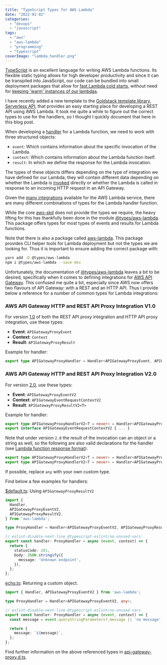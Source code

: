 ```yaml
---
title: "TypeScript Types for AWS Lambda"
date: "2022-01-02"
categories: 
  - "devops"
  - "javascript"
tags: 
  - "aws"
  - "aws-lambda"
  - "programming"
  - "typescript"
coverImage: "lambda_handler.png"
---
```


[TypeScript](https://www.typescriptlang.org/) is an excellent language for writing AWS Lambda functions. Its flexible static typing allows for high developer productivity and since it can be transpiled into JavaScript, our code can be bundled into small deployment packages that allow for [fast Lambda cold starts](https://mikhail.io/serverless/coldstarts/aws/languages/), without need for [keeping 'warm' instances of our lambdas](https://dev.to/shivangchauhan7/how-to-prevent-lambda-cold-starts-using-serverless-framework-m44).

I have recently added a new template to the [Goldstack template library](https://goldstack.party/), [Serverless API](https://goldstack.party/templates/lambda-api), that provides an easy starting place for developing a REST API using AWS Lambda. It took me quite a while to figure out the correct types to use for the handlers, so I thought I quickly document that here in this blog post.

When developing a [handler](https://dev.to/paulswail/async-initialisation-of-a-lambda-handler-2bc) for a Lambda function, we need to work with three structured objects:

- `event`: Which contains information about the specific invocation of the Lambda.
- `context`: Which contains information about the Lambda function itself.
- `result`: In which we define the response for the Lambda invocation.

The types of these objects differs depending on the type of integration we have defined for our Lambda; they will contain different data depending on whether the Lambda is [invoked](https://docs.aws.amazon.com/AWSJavaScriptSDK/latest/AWS/Lambda.html#invoke-property) directly or whether the Lambda is called in response to an incoming HTTP request in an API Gateway.

Given the [many integrations](https://docs.aws.amazon.com/lambda/latest/dg/lambda-services.html) available for the AWS Lambda service, there are many different combinations of types for the Lambda handler function.

While the core [aws-skd](https://aws.amazon.com/sdk-for-javascript/) does not provide the types we require, the heavy lifting for this has thankfully been done in the module [@types/aws-lambda](https://www.npmjs.com/package/@types/aws-lambda). This package offers types for most types of events and results for Lambda functions.

Note that there is also a package called [aws-lambda](https://www.npmjs.com/package/aws-lambda). This package provides CLI helper tools for Lambda deployment but not the types we are looking for. Thus it is important to ensure adding the correct package with:

```sh
yarn add -D @types/aws-lambda
npm i @types/aws-lambda --save-dev
```

Unfortunately, the documentation of [@types/aws-lambda](https://github.com/DefinitelyTyped/DefinitelyTyped/tree/master/types/aws-lambda) leaves a bit to be desired, specifically when it comes to defining integrations for [AWS API Gateway](https://aws.amazon.com/api-gateway/). This confused me quite a bit, especially since AWS now offers two flavours of API Gateway: with a REST and an HTTP API. Thus I provide below a reference for a number of common types for Lambda integrations:

### AWS API Gateway HTTP and REST API Proxy Integration V1.0

For version [1.0](https://docs.aws.amazon.com/apigateway/latest/developerguide/http-api-develop-integrations-lambda.html) of both the REST API proxy integration and HTTP API proxy integration, use these types:

- **Event**: `APIGatewayProxyEvent`
- **Context**: `Context`
- **Result**: `APIGatewayProxyResult`

Example for handler:

```typescript
export type APIGatewayProxyHandler = Handler<APIGatewayProxyEvent, APIGatewayProxyResult>;
```

### AWS API Gateway HTTP and REST API Proxy Integration V2.0

For version [2.0](https://docs.aws.amazon.com/apigateway/latest/developerguide/http-api-develop-integrations-lambda.html), use these types:

- **Event**: `APIGatewayProxyEventV2`
- **Context**: `APIGatewayEventRequestContextV2`
- **Result**: `APIGatewayProxyResultV2<T>`

Example for handler:

```typescript
export type APIGatewayProxyHandlerV2<T = never> = Handler<APIGatewayProxyEventV2, APIGatewayProxyResultV2<T>>;
export interface APIGatewayEventRequestContextV2 { ... }
```

Note that under version `2.0` the result of the invocation can an object or a string as well, so the following are also valid declarations for the handler (see [Lambda function response format](https://docs.aws.amazon.com/apigateway/latest/developerguide/http-api-develop-integrations-lambda.html#http-api-develop-integrations-lambda.response)):

```typescript
export type APIGatewayProxyHandlerV2<T = never> = Handler<APIGatewayProxyEventV2, any>;
export type APIGatewayProxyHandlerV2<T = never> = Handler<APIGatewayProxyEventV2, string>;
```

If possible, replace `any` with your own custom type.

Find below a few examples for handlers:

[$default.ts](https://github.com/goldstack/goldstack/blob/4919d448d5b399a130b86e41ea93676277249f71/workspaces/templates/packages/lambda-api/src/routes/%24default.ts): Using `APIGatewayProxyResultV2`

```typescript
import {
  Handler,
  APIGatewayProxyEventV2,
  APIGatewayProxyResultV2,
} from 'aws-lambda';

type ProxyHandler = Handler<APIGatewayProxyEventV2, APIGatewayProxyResultV2>;

// eslint-disable-next-line @typescript-eslint/no-unused-vars
export const handler: ProxyHandler = async (event, context) => {
  return {
    statusCode: 201,
    body: JSON.stringify({
      message: 'Unknown endpoint',
    }),
  };
};
```

[echo.ts](https://github.com/goldstack/goldstack/blob/d3fed3d57f82e56a9df9149de199d2b63d43139f/workspaces/templates/packages/lambda-api/src/routes/echo.ts): Returning a custom object.

```typescript
import { Handler, APIGatewayProxyEventV2 } from 'aws-lambda';

type ProxyHandler = Handler<APIGatewayProxyEventV2, any>;

// eslint-disable-next-line @typescript-eslint/no-unused-vars
export const handler: ProxyHandler = async (event, context) => {
  const message = event.queryStringParameters?.message || 'no message';

  return {
    message: `${message}`,
  };
};
```

Find further information on the above referenced types in [api-gateway-proxy.d.ts](https://github.com/DefinitelyTyped/DefinitelyTyped/blob/master/types/aws-lambda/trigger/api-gateway-proxy.d.ts).
